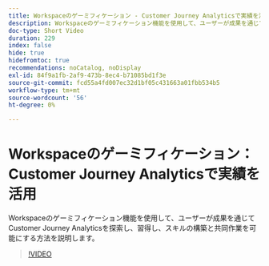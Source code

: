 ```yaml
---
title: Workspaceのゲーミフィケーション - Customer Journey Analyticsで実績を活用
description: Workspaceのゲーミフィケーション機能を使用して、ユーザーが成果を通じてCustomer Journey Analyticsを探索し、習得し、スキルの構築と共同作業を可能にする方法を説明します。
doc-type: Short Video
duration: 229
index: false
hide: true
hidefromtoc: true
recommendations: noCatalog, noDisplay
exl-id: 84f9a1fb-2af9-473b-8ec4-b71085bd1f3e
source-git-commit: fcd55a4fd007ec32d1bf05c431663a01fbb534b5
workflow-type: tm+mt
source-wordcount: '56'
ht-degree: 0%

---
```


# Workspaceのゲーミフィケーション：Customer Journey Analyticsで実績を活用

Workspaceのゲーミフィケーション機能を使用して、ユーザーが成果を通じてCustomer Journey Analyticsを探索し、習得し、スキルの構築と共同作業を可能にする方法を説明します。

<!-- 72_S102_3442449_228_gamifying-workspace-unlock-achievements-in-customer-journey-analytics -->
>[!VIDEO](https://video.tv.adobe.com/v/3460199/?learn=on&enablevpops=true&captions=jpn)
